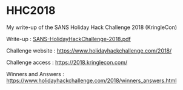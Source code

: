 # HHC2018
My write-up of the SANS Holiday Hack Challenge 2018 (KringleCon)

Write-up : <a href="https://github.com/Jeroen-SEC/HHC2018/blob/main/SANS-HolidayHackChallenge-2018.pdf">SANS-HolidayHackChallenge-2018.pdf</a>

Challenge website : https://www.holidayhackchallenge.com/2018/

Challenge access : https://2018.kringlecon.com/

Winners and Answers : https://www.holidayhackchallenge.com/2018/winners_answers.html

